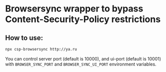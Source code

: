 # Browsersync wrapper to bypass Content-Security-Policy restrictions

## How to use:

```bash
npx csp-browsersync http://ya.ru
```

You can control server port (default is 10000), and ui-port (default is 10001) with `BROWSER_SYNC_PORT` and `BROWSER_SYNC_UI_PORT` environment variables.